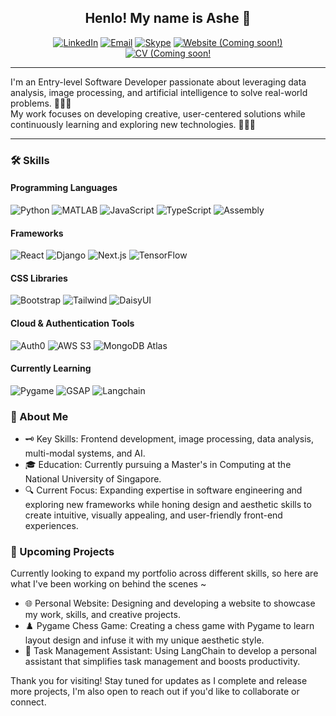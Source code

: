 <div align="center">
  
## Henlo! My name is Ashe 👋
[![LinkedIn](https://img.shields.io/badge/LinkedIn-0A66C2?style=for-the-badge&logo=linkedin&logoColor=white)](https://www.linkedin.com/in/xinyeelee/)
[![Email](https://img.shields.io/badge/Email-D14836?style=for-the-badge&logo=gmail&logoColor=white)](mailto:ashelxy@outlook.com)
[![Skype](https://img.shields.io/badge/Skype-00AFF0?style=for-the-badge&logo=skype&logoColor=white)](skype:leexinyee?chat)
[![Website (Coming soon!)](https://img.shields.io/badge/Website-4285F4?style=for-the-badge&logo=google-chrome&logoColor=white)]()
[![CV (Coming soon!](https://img.shields.io/badge/CV-4CAF50?style=for-the-badge&logo=read-the-docs&logoColor=white)]()

</div>

---

I'm an Entry-level Software Developer passionate about leveraging data analysis, image processing, and artificial intelligence to solve real-world problems. 🕵🏼‍♀️ </br>
My work focuses on developing creative, user-centered solutions while continuously learning and exploring new technologies. 👩🏼‍💻

---

### 🛠 Skills
#### Programming Languages  
![Python](https://img.shields.io/badge/Python-3776AB?style=for-the-badge&logo=python&logoColor=white)
![MATLAB](https://img.shields.io/badge/MATLAB-0076A8?style=for-the-badge&logo=mathworks&logoColor=white)
![JavaScript](https://img.shields.io/badge/JavaScript-F7DF1E?style=for-the-badge&logo=javascript&logoColor=black)
![TypeScript](https://img.shields.io/badge/TypeScript-3178C6?style=for-the-badge&logo=typescript&logoColor=white)
![Assembly](https://img.shields.io/badge/Assembly-007ACC?style=for-the-badge&logo=assembly&logoColor=white)

#### Frameworks  
![React](https://img.shields.io/badge/React-61DAFB?style=for-the-badge&logo=react&logoColor=black)
![Django](https://img.shields.io/badge/Django-092E20?style=for-the-badge&logo=django&logoColor=white)
![Next.js](https://img.shields.io/badge/Next.js-000000?style=for-the-badge&logo=next.js&logoColor=white)
![TensorFlow](https://img.shields.io/badge/TensorFlow-FF6F00?style=for-the-badge&logo=tensorflow&logoColor=white)

#### CSS Libraries  
![Bootstrap](https://img.shields.io/badge/Bootstrap-7952B3?style=for-the-badge&logo=bootstrap&logoColor=white)
![Tailwind](https://img.shields.io/badge/Tailwind-06B6D4?style=for-the-badge&logo=tailwind-css&logoColor=white)
![DaisyUI](https://img.shields.io/badge/DaisyUI-5A67D8?style=for-the-badge&logo=none&logoColor=white)

#### Cloud & Authentication Tools  
![Auth0](https://img.shields.io/badge/Auth0-EB5424?style=for-the-badge&logo=auth0&logoColor=white)
![AWS S3](https://img.shields.io/badge/AWS%20S3-569A31?style=for-the-badge&logo=amazon-aws&logoColor=white)
![MongoDB Atlas](https://img.shields.io/badge/MongoDB%20Atlas-47A248?style=for-the-badge&logo=mongodb&logoColor=white)

#### Currently Learning  
![Pygame](https://img.shields.io/badge/Pygame-3776AB?style=for-the-badge&logo=python&logoColor=white)
![GSAP](https://img.shields.io/badge/GSAP-88CE02?style=for-the-badge&logo=greensock&logoColor=black)
![Langchain](https://img.shields.io/badge/Langchain-2D2D2D?style=for-the-badge&logo=none&logoColor=white)

### 🥸 About Me
- 🗝️ Key Skills: Frontend development, image processing, data analysis, multi-modal systems, and AI.  
- 🎓 Education: Currently pursuing a Master's in Computing at the National University of Singapore.  
- 🔍 Current Focus: Expanding expertise in software engineering and exploring new frameworks while honing design and aesthetic skills to create intuitive, visually appealing, and user-friendly front-end experiences.

### 🌟 Upcoming Projects
Currently looking to expand my portfolio across different skills, so here are what I've been working on behind the scenes ~
- 🌐 Personal Website: Designing and developing a website to showcase my work, skills, and creative projects.
- ♟️ Pygame Chess Game: Creating a chess game with Pygame to learn layout design and infuse it with my unique aesthetic style.
- 🤖 Task Management Assistant: Using LangChain to develop a personal assistant that simplifies task management and boosts productivity.

Thank you for visiting! Stay tuned for updates as I complete and release more projects, I'm also open to reach out if you'd like to collaborate or connect.
